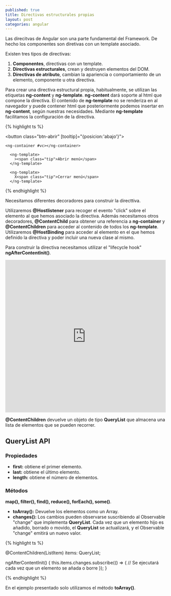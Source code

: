 ```yaml
---
published: true
title: Directivas estructurales propias
layout: post
categories: angular
---
```

Las direcitvas de Angular son una parte fundamental del Framework. De hecho los componentes son diretivas con un template asociado.

Existen tres tipos de directivas:

1. **Componentes**, directivas con un template.
1. **Directivas estructurales**, crean y destruyen elementos del DOM.
1. **Directivas de atributo**, cambian la apariencia o comportamiento de un elemento, componente u otra directiva.



Para crear una directiva estructural propia, habitualmente, se utilizan las etiquetas **ng-content** y **ng-template**. **ng-content** dará soporte al html que compone la directiva. El contenido de **ng-template** no se renderiza en al navegador y puede contener html que posteriormente podemos insertar en **ng-content**, según nuestras necesidades. Mediante **ng-template** facilitamos la configuración de la directiva.

{% highlight ts %}

<button class="btn-abrir" [tooltip]="{posicion:'abajo'}">

	<ng-container #vc></ng-container>

      <ng-template>
        ><span class="tip">Abrir menú</span>
      </ng-template>

      <ng-template>
        X<span class="tip">Cerrar menú</span>
      </ng-template>
      
 </button>

{% endhighlight %} 

Necesitamos diferentes decoradores para construir la directtiva.

Utilizaremos **@Hostlistener** para recoger el evento "click" sobre el elemento al que hemos asociado la directiva. Además necesitamos otros decoradores, **@ContentChild** para obtener una referencia a **ng-container** y **@ContentChildren** para acceder al contenido de todos los **ng-template**. Utilizaremos **@HostBinding** para acceder al elemento en el que hemos definido la directiva y poder incluir una nueva clase al mismo.

Para construir la directiva necesitamos utilizar el "lifecycle hook" **ngAfterContentInit()**.

<iframe
  src="https://embed.plnkr.co/OUi5LevpIstJYVwXrOVn/?show=app.component.ts,preview&t=run"
  frameborder="0"
  width="100%"
  height="480px"
  allowfullscreen="allowfullscreen"
  frameborder="0"
>
Cargando Plunk...
</iframe>

**@ContentChildren** devuelve un objeto de tipo **QueryList** que almacena una lista de elementos que se pueden recorrer.

## QueryList API

### Propiedades

- **first:** obtiene el primer elemento.
- **last:** obtiene el último elemento.
- **length:** obtiene el número de elementos.


### Métodos

**map(), filter(), find(), reduce(), forEach(), some()**.

- **toArray():** Devuelve los elementos como un Array.
- **changes():** Los cambios pueden observarse suscribiendo al Observable "change" que implementa **QueryList**. Cada vez que un elemento hijo es añadido, borrado o movido, el **QueryList** se actualizará, y el Observable "change" emitirá un nuevo valor.

{% highlight ts %}

@ContentChildren(ListItem) items: QueryList<ListItem>;

  ngAfterContentInit() {
    this.items.changes.subscribe(() => {
       // Se ejecutará cada vez que un elemento se añada o borre
    });
  }

{% endhighlight %} 

En el ejemplo presentado solo utilizamos el método **toArray()**.
